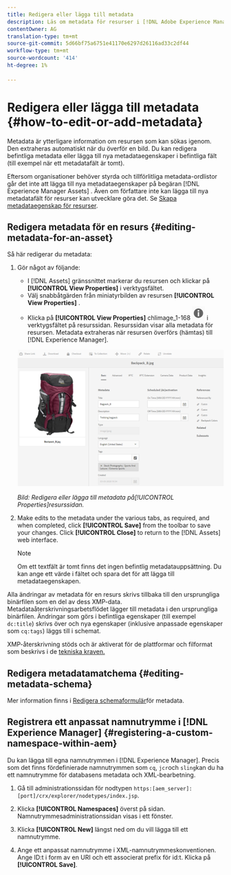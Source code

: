 ```yaml
---
title: Redigera eller lägga till metadata
description: Läs om metadata för resurser i [!DNL Adobe Experience Manager Assets] och olika sätt att redigera metadata för resurser.
contentOwner: AG
translation-type: tm+mt
source-git-commit: 5d66bf75a6751e41170e6297d26116ad33c2df44
workflow-type: tm+mt
source-wordcount: '414'
ht-degree: 1%

---
```



# Redigera eller lägga till metadata {#how-to-edit-or-add-metadata}

Metadata är ytterligare information om resursen som kan sökas igenom. Den extraheras automatiskt när du överför en bild. Du kan redigera befintliga metadata eller lägga till nya metadataegenskaper i befintliga fält (till exempel när ett metadatafält är tomt).

Eftersom organisationer behöver styrda och tillförlitliga metadata-ordlistor går det inte att lägga till nya metadataegenskaper på begäran [!DNL Experience Manager Assets] . Även om författare inte kan lägga till nya metadatafält för resurser kan utvecklare göra det. Se [Skapa metadataegenskap för resurser](meta-edit.md#editing-metadata-schema).

## Redigera metadata för en resurs {#editing-metadata-for-an-asset}

Så här redigerar du metadata:

1. Gör något av följande:

   * I [!DNL Assets] gränssnittet markerar du resursen och klickar på **[!UICONTROL View Properties]** i verktygsfältet.
   * Välj snabbåtgärden från miniatyrbilden av resursen **[!UICONTROL View Properties]** .
   * Klicka på **[!UICONTROL View Properties]** chlimage_1-168 ![](assets/chlimage_1-168.png) i verktygsfältet på resurssidan.
   Resurssidan visar alla metadata för resursen. Metadata extraheras när resursen överförs (hämtas) till [!DNL Experience Manager].

   ![välj resursegenskaper för att visa metadata](assets/asset-metadata.png)

   *Bild: Redigera eller lägga till metadata på[!UICONTROL Properties]resurssidan.*

1. Make edits to the metadata under the various tabs, as required, and when completed, click **[!UICONTROL Save]** from the toolbar to save your changes. Click **[!UICONTROL Close]** to return to the [!DNL Assets] web interface.

   >[!NOTE]
   >
   >Om ett textfält är tomt finns det ingen befintlig metadatauppsättning. Du kan ange ett värde i fältet och spara det för att lägga till metadataegenskapen.

Alla ändringar av metadata för en resurs skrivs tillbaka till den ursprungliga binärfilen som en del av dess XMP-data. Metadataåterskrivningsarbetsflödet lägger till metadata i den ursprungliga binärfilen. Ändringar som görs i befintliga egenskaper (till exempel `dc:title`) skrivs över och nya egenskaper (inklusive anpassade egenskaper som `cq:tags`) läggs till i schemat.

XMP-återskrivning stöds och är aktiverat för de plattformar och filformat som beskrivs i de [tekniska kraven.](/help/sites-deploying/technical-requirements.md)

## Redigera metadatamatchema {#editing-metadata-schema}

Mer information finns i [Redigera schemaformulär](metadata-schemas.md#edit-metadata-schema-forms)för metadata.

## Registrera ett anpassat namnutrymme i [!DNL Experience Manager] {#registering-a-custom-namespace-within-aem}

Du kan lägga till egna namnutrymmen i [!DNL Experience Manager]. Precis som det finns fördefinierade namnutrymmen som `cq`, `jcr`och `sling`kan du ha ett namnutrymme för databasens metadata och XML-bearbetning.

1. Gå till administrationssidan för nodtypen `https:[aem_server]:[port]/crx/explorer/nodetypes/index.jsp`.
1. Klicka **[!UICONTROL Namespaces]** överst på sidan. Namnutrymmesadministrationssidan visas i ett fönster.

1. Klicka **[!UICONTROL New]** längst ned om du vill lägga till ett namnutrymme.
1. Ange ett anpassat namnutrymme i XML-namnutrymmeskonventionen. Ange ID:t i form av en URI och ett associerat prefix för id:t. Klicka på **[!UICONTROL Save]**.

